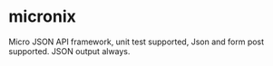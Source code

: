 # micronix
Micro JSON API framework, unit test supported, Json and form post supported. JSON output always.
